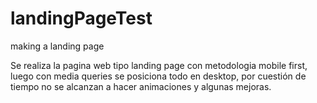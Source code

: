 # landingPageTest
making a landing page

Se realiza la pagina web tipo landing page con metodologia mobile first, luego con media queries se posiciona todo en desktop, por cuestión de tiempo no se alcanzan a hacer animaciones y algunas mejoras.
